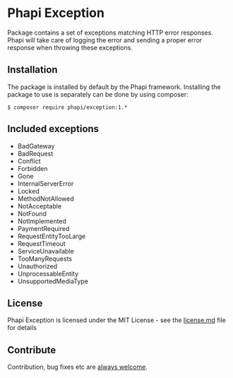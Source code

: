 # Phapi Exception
Package contains a set of exceptions matching HTTP error responses. Phapi will take care of logging the error and sending a proper error response when throwing these exceptions.

## Installation
The package is installed by default by the Phapi framework. Installing the package to use is separately can be done by using composer:

```shell
$ composer require phapi/exception:1.*
```

## Included exceptions
* BadGateway
* BadRequest
* Conflict
* Forbidden
* Gone
* InternalServerError
* Locked
* MethodNotAllowed
* NotAcceptable
* NotFound
* NotImplemented
* PaymentRequired
* RequestEntityTooLarge
* RequestTimeout
* ServiceUnavailable
* TooManyRequests
* Unauthorized
* UnprocessableEntity
* UnsupportedMediaType

## License
Phapi Exception is licensed under the MIT License - see the [license.md](https://github.com/phapi/exception/blob/master/license.md) file for details

## Contribute
Contribution, bug fixes etc are [always welcome](https://github.com/phapi/exception/issues/new).
